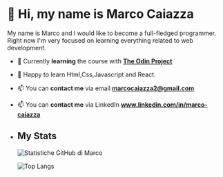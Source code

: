 # 👋 Hi, my name is **Marco Caiazza**
My name is Marco and I would like to become a full-fledged programmer. Right now I'm very focused on learning everything related to web development.
- 🌱 Currently **learning** the course with [**The Odin Project**](https://www.theodinproject.com/)

- 💞️ Happy to learn Html,Css,Javascript and React.
- 📫 You can **contact me** via email [ **marcocaiazza2@gmail.com** ](mailto:marcocaiazza2@gmail.com)
- 📫 You can **contact me** via LinkedIn [ **www.linkedin.com/in/marco-caiazza** ](mailto:https://www.linkedin.com/in/marco-caiazza-8898a3266/)
- ## My Stats

     ![ Statistiche GitHub di Marco ](https://github-readme-stats.vercel.app/api?username=MarcoCaiazza&show_icons=true&theme=gruvbox&hide=issues,contribs)
     
     ![ Top Langs ](https://github-readme-stats.vercel.app/api/top-langs/?username=MarcoCaiazza&layout=compact&theme=onedark)
